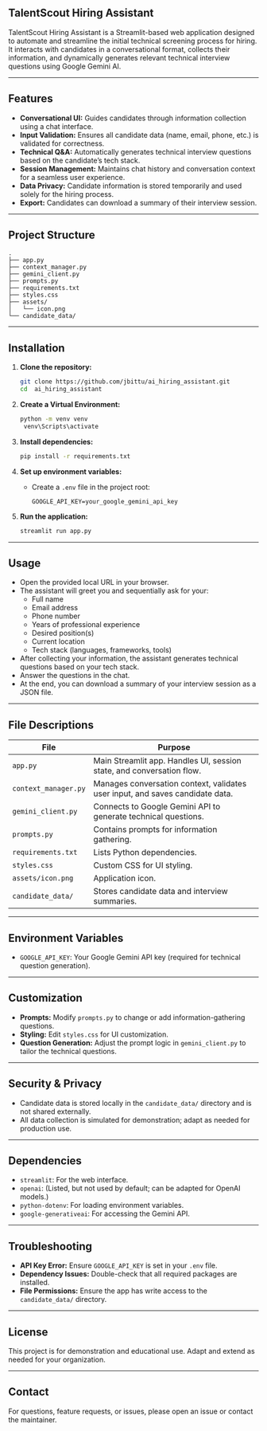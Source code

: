 ## TalentScout Hiring Assistant

TalentScout Hiring Assistant is a Streamlit-based web application designed to automate and streamline the initial technical screening process for hiring. It interacts with candidates in a conversational format, collects their information, and dynamically generates relevant technical interview questions using Google Gemini AI.

---

## **Features**

- **Conversational UI:** Guides candidates through information collection using a chat interface.
- **Input Validation:** Ensures all candidate data (name, email, phone, etc.) is validated for correctness.
- **Technical Q&A:** Automatically generates technical interview questions based on the candidate’s tech stack.
- **Session Management:** Maintains chat history and conversation context for a seamless user experience.
- **Data Privacy:** Candidate information is stored temporarily and used solely for the hiring process.
- **Export:** Candidates can download a summary of their interview session.

---

## **Project Structure**

```
.
├── app.py
├── context_manager.py
├── gemini_client.py
├── prompts.py
├── requirements.txt
├── styles.css
├── assets/
│   └── icon.png
└── candidate_data/
```

---

## **Installation**

1. **Clone the repository:**
   ```bash
   git clone https://github.com/jbittu/ai_hiring_assistant.git
   cd  ai_hiring_assistant
   ```
2. **Create a Virtual Environment:**
    ```bash
    python -m venv venv
     venv\Scripts\activate
     ```

3. **Install dependencies:**
   ```bash
   pip install -r requirements.txt
   ```

4. **Set up environment variables:**
   - Create a `.env` file in the project root:
     ```
     GOOGLE_API_KEY=your_google_gemini_api_key
     ```

5. **Run the application:**
   ```bash
   streamlit run app.py
   ```

---

## **Usage**

- Open the provided local URL in your browser.
- The assistant will greet you and sequentially ask for your:
  - Full name
  - Email address
  - Phone number
  - Years of professional experience
  - Desired position(s)
  - Current location
  - Tech stack (languages, frameworks, tools)
- After collecting your information, the assistant generates technical questions based on your tech stack.
- Answer the questions in the chat.
- At the end, you can download a summary of your interview session as a JSON file.

---

## **File Descriptions**

| File                | Purpose                                                                                 |
|---------------------|-----------------------------------------------------------------------------------------|
| `app.py`            | Main Streamlit app. Handles UI, session state, and conversation flow.                   |
| `context_manager.py`| Manages conversation context, validates user input, and saves candidate data.           |
| `gemini_client.py`  | Connects to Google Gemini API to generate technical questions.                          |
| `prompts.py`        | Contains prompts for information gathering.                                             |
| `requirements.txt`  | Lists Python dependencies.                                                              |
| `styles.css`        | Custom CSS for UI styling.                                                              |
| `assets/icon.png`   | Application icon.                                                                       |
| `candidate_data/`   | Stores candidate data and interview summaries.                                          |

---

## **Environment Variables**

- `GOOGLE_API_KEY`: Your Google Gemini API key (required for technical question generation).

---

## **Customization**

- **Prompts:** Modify `prompts.py` to change or add information-gathering questions.
- **Styling:** Edit `styles.css` for UI customization.
- **Question Generation:** Adjust the prompt logic in `gemini_client.py` to tailor the technical questions.

---

## **Security & Privacy**

- Candidate data is stored locally in the `candidate_data/` directory and is not shared externally.
- All data collection is simulated for demonstration; adapt as needed for production use.

---

## **Dependencies**

- `streamlit`: For the web interface.
- `openai`: (Listed, but not used by default; can be adapted for OpenAI models.)
- `python-dotenv`: For loading environment variables.
- `google-generativeai`: For accessing the Gemini API.

---

## **Troubleshooting**

- **API Key Error:** Ensure `GOOGLE_API_KEY` is set in your `.env` file.
- **Dependency Issues:** Double-check that all required packages are installed.
- **File Permissions:** Ensure the app has write access to the `candidate_data/` directory.

---

## **License**

This project is for demonstration and educational use. Adapt and extend as needed for your organization.

---

## **Contact**

For questions, feature requests, or issues, please open an issue or contact the maintainer.



